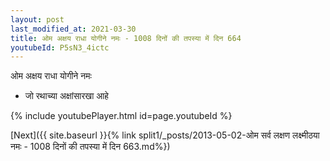 ```yaml
---
layout: post
last_modified_at: 2021-03-30
title: ओम अक्षय राधा योगीने नमः - 1008 दिनों की तपस्या में दिन 664
youtubeId: P5sN3_4ictc
---
```

 
 
 ओम अक्षय राधा योगीने नमः  
 
 -  जो रथाच्या अक्षांसारखा आहे 
 
  
 
  
 
 
 
 
 
 


{% include youtubePlayer.html id=page.youtubeId %}
 
[Next]({{ site.baseurl }}{% link  split1/_posts/2013-05-02-ओम सर्व लक्षण लक्ष्मीठया नमः - 1008 दिनों की तपस्या में दिन 663.md%})
 
